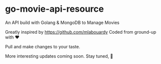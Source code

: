 # go-movie-api-resource
An API build with Golang &amp; MongoDB to Manage Movies

Greatly inspired by https://github.com/mlabouardy
Coded from ground-up with :heart: 

Pull and make changes to your taste.

More interesting updates coming soon. Stay tuned, :beers:

